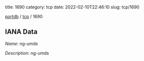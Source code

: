 title: 1690
category: tcp
date: 2022-02-10T22:46:10
slug: tcp/1690

[portdb](/) / [tcp](/category/tcp.html) / 1690


## IANA Data

_Name:_ ng-umds

_Description:_ ng-umds

